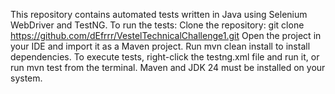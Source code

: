 This repository contains automated tests written in Java using Selenium WebDriver and TestNG.
To run the tests:
Clone the repository: git clone https://github.com/dEfrrr/VestelTechnicalChallenge1.git
Open the project in your IDE and import it as a Maven project.
Run mvn clean install to install dependencies.
To execute tests, right-click the testng.xml file and run it, or run mvn test from the terminal.
Maven and JDK 24 must be installed on your system.
